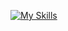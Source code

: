 [![My Skills](https://skillicons.dev/icons?i=html,css,tailwind,js,ts,react,java,spring,,mongodb,postgres,bun,nodejs,postman)](https://skillicons.dev)
